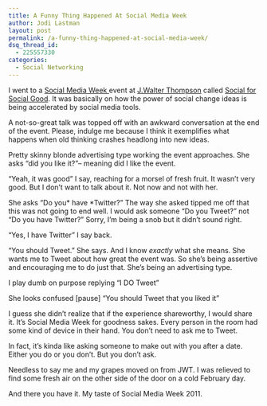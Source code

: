 ```yaml
---
title: A Funny Thing Happened At Social Media Week
author: Jodi Lastman
layout: post
permalink: /a-funny-thing-happened-at-social-media-week/
dsq_thread_id:
  - 225557330
categories:
  - Social Networking
---
```

I went to a [Social Media Week ][1]event at [J.Walter Thompson][2] called [Social for Social Good][3]. It was basically on how the power of social change ideas is being accelerated by social media tools.

A not-so-great talk was topped off with an awkward conversation at the end of the event. Please, indulge me because I think it exemplifies what happens when old thinking crashes headlong into new ideas.

Pretty skinny blonde advertising type working the event approaches. She asks &#8220;did you like it?&#8221;&#8211; meaning did I like the event.

&#8220;Yeah, it was good&#8221; I say, reaching for a morsel of fresh fruit. It wasn&#8217;t very good. But I don&#8217;t want to talk about it. Not now and not with her.

She asks &#8220;Do you* have *Twitter?&#8221; The way she asked tipped me off that this was not going to end well. I would ask someone &#8220;Do you Tweet?&#8221; not &#8220;Do you have Twitter?&#8221; Sorry, I&#8217;m being a snob but it didn&#8217;t sound right.

&#8220;Yes, I have Twitter&#8221; I say back.

&#8220;You should Tweet.&#8221; She says. And I know *exactly* what she means. She wants me to Tweet about how great the event was. So she&#8217;s being assertive and encouraging me to do just that. She&#8217;s being an advertising type.

I play dumb on purpose replying &#8220;I DO Tweet&#8221;

She looks confused [pause] &#8220;You should Tweet that you liked it&#8221;

I guess she didn&#8217;t realize that if the experience shareworthy, I would share it. It&#8217;s Social Media Week for goodness sakes. Every person in the room had some kind of device in their hand. You don&#8217;t need to ask me to Tweet.

In fact, it&#8217;s kinda like asking someone to make out with you after a date. Either you do or you don&#8217;t. But you don&#8217;t ask.

Needless to say me and my grapes moved on from JWT. I was relieved to find some fresh air on the other side of the door on a cold February day.

And there you have it. My taste of Social Media Week 2011.

 [1]: http://socialmediaweek.org/toronto/
 [2]: http://www.jwt.com/
 [3]: http://www.amiando.com/YMJELGE.html